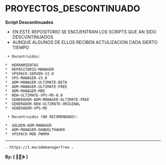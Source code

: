 ﻿# PROYECTOS_DESCONTINUADO

**Script Descontinuados**

* EN ESTE REPOSITORIO SE ENCUENTRAN LOS SCRIPTS QUE AN SIDO DESCONTINUADOS 
* AUNQUE ALGUNOS DE ELLOS RECIBEN ACTULIZACION CADA SIERTO TIEMPO 

```
 • Recontruidos:

*  HERRAMIENTAS
*  REPOSITORIO-MANAGER
*  VPSPACK-SERVER-V2.0
*  VPS-MANAGER-V3.0
*  ADM-MANAGER-ULTIMATE-BETA
*  ADM-MANAGER-ULTIMATE-FREE
*  ADM-MANAGER-MOD
*  NEW-ULTIMATE-VPS-MX-8.0
*  GENERADOR-ADM-MANAGER-ULTIMATE-FREE
*  GENERADOR-NEW-ULTIMATE-ORIGINAL
*  GENERADOR-VPS-MX
```

```
 • Recontruidos (NO RECOMENDADO):

*  GOLDEN-ADM-MANAGER 
*  ADM-MANAGER-DANKELTHAHER
*  VPSPACK-MOD_PWRMX
```

-------------------------------------------------------------------------------


```
☆ https://t.me/admmanagerfree ☆
```

**By: [  ⃘⃤꙰✰ ]**